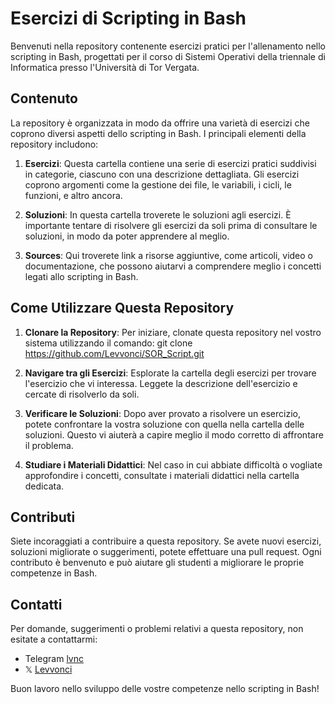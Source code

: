 # Esercizi di Scripting in Bash 

Benvenuti nella repository contenente esercizi pratici per l'allenamento nello scripting in Bash, progettati per il corso di Sistemi Operativi della triennale di Informatica presso l'Università di Tor Vergata.

## Contenuto

La repository è organizzata in modo da offrire una varietà di esercizi che coprono diversi aspetti dello scripting in Bash. I principali elementi della repository includono:

1. **Esercizi**: Questa cartella contiene una serie di esercizi pratici suddivisi in categorie, ciascuno con una descrizione dettagliata. Gli esercizi coprono argomenti come la gestione dei file, le variabili, i cicli, le funzioni, e altro ancora.

2. **Soluzioni**: In questa cartella troverete le soluzioni agli esercizi. È importante tentare di risolvere gli esercizi da soli prima di consultare le soluzioni, in modo da poter apprendere al meglio.

3. **Sources**: Qui troverete link a risorse aggiuntive, come articoli, video o documentazione, che possono aiutarvi a comprendere meglio i concetti legati allo scripting in Bash.

## Come Utilizzare Questa Repository

1. **Clonare la Repository**: Per iniziare, clonate questa repository nel vostro sistema utilizzando il comando: git clone https://github.com/Levvonci/SOR_Script.git

2. **Navigare tra gli Esercizi**: Esplorate la cartella degli esercizi per trovare l'esercizio che vi interessa. Leggete la descrizione dell'esercizio e cercate di risolverlo da soli.

3. **Verificare le Soluzioni**: Dopo aver provato a risolvere un esercizio, potete confrontare la vostra soluzione con quella nella cartella delle soluzioni. Questo vi aiuterà a capire meglio il modo corretto di affrontare il problema.

4. **Studiare i Materiali Didattici**: Nel caso in cui abbiate difficoltà o vogliate approfondire i concetti, consultate i materiali didattici nella cartella dedicata.

## Contributi

Siete incoraggiati a contribuire a questa repository. Se avete nuovi esercizi, soluzioni migliorate o suggerimenti, potete effettuare una pull request. Ogni contributo è benvenuto e può aiutare gli studenti a migliorare le proprie competenze in Bash.

## Contatti

Per domande, suggerimenti o problemi relativi a questa repository, non esitate a contattarmi:

- Telegram [lvnc](t.me/Levvonci)
- 𝕏 [Levvonci](https://twitter.com/Levvonci)

Buon lavoro nello sviluppo delle vostre competenze nello scripting in Bash!

